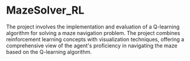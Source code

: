 # MazeSolver_RL
The project involves the implementation and evaluation of a Q-learning algorithm for solving a maze navigation problem.  The project combines reinforcement learning concepts with visualization techniques, offering a comprehensive view of the agent's proficiency in navigating the maze based on the Q-learning algorithm.
